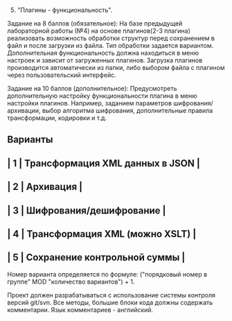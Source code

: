 5. "Плагины - функциональность".

Задание на 8 баллов (обязательное):
На базе предыдущей лабораторной работы (№4) на основе плагинов(2-3 плагина) реализовать возможность обработки структур перед сохранением в файл и после загрузки из файла. Тип обработки задается вариантом. Дополнительная функциональность должна находиться в меню настроек и зависит от загруженных плагинов. Загрузка плагинов производится автоматически из папки, либо выбором файла с плагином через пользовательский интерфейс.

Задание на 10 баллов (дополнительное):
Предусмотреть дополнительную настройку функциональности плагина в меню настройки плагинов. Например, заданием параметров шифрования/архивации, выбор алгоритма шифрования, дополнительные правила трансформации, кодировки и т.д.

Варианты
-----------------------------------------
| 1 |  Трансформация XML данных в JSON  |
-----------------------------------------
| 2 |  Архивация                        |
-----------------------------------------
| 3 |  Шифрования/дешифрование          |
-----------------------------------------
| 4 |  Трансформация XML (можно XSLT)   |
-----------------------------------------
| 5 |  Сохранение контрольной суммы     |
-----------------------------------------
Номер варианта определяется по формуле: ("порядковый номер в группе" MOD "количество вариантов") + 1.

Проект должен разрабатываться с использование системы контроля версий git/svn.
Все методы, большие блоки кода должны содержать комментарии. Язык комментариев - английский.